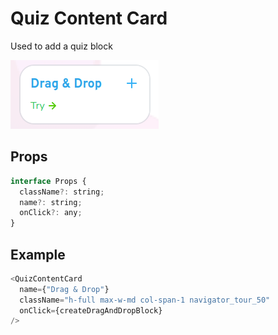 # Quiz Content Card

Used to add a quiz block

![](2023-02-14-11-35-06.png)

## Props

```js
interface Props {
  className?: string;
  name?: string;
  onClick?: any;
}
```

## Example

```js
<QuizContentCard
  name={"Drag & Drop"}
  className="h-full max-w-md col-span-1 navigator_tour_50"
  onClick={createDragAndDropBlock}
/>
```
